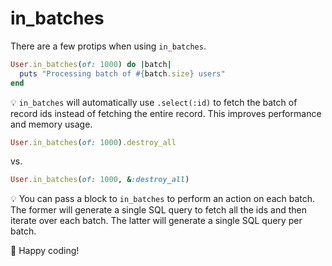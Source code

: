 # in_batches

There are a few protips when using `in_batches`.

```ruby
User.in_batches(of: 1000) do |batch|
  puts "Processing batch of #{batch.size} users"
end
```

:bulb: `in_batches` will automatically use `.select(:id)` to fetch the batch of record ids instead of fetching the entire record. This improves performance and memory usage.

```ruby
User.in_batches(of: 1000).destroy_all
```

vs.

```ruby
User.in_batches(of: 1000, &:destroy_all)
```

:bulb: You can pass a block to `in_batches` to perform an action on each batch. The former will generate a single SQL query to fetch all the ids and then iterate over each batch. The latter will generate a single SQL query per batch.

:tada: Happy coding!

